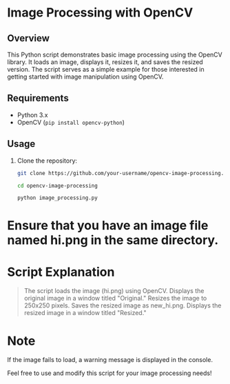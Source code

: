 # Image Processing with OpenCV

## Overview

This Python script demonstrates basic image processing using the OpenCV library. It loads an image, displays it, resizes it, and saves the resized version. The script serves as a simple example for those interested in getting started with image manipulation using OpenCV.

## Requirements

- Python 3.x
- OpenCV (`pip install opencv-python`)

## Usage

1. Clone the repository:

   ```bash
   git clone https://github.com/your-username/opencv-image-processing.git

   cd opencv-image-processing
   
   python image_processing.py

# Ensure that you have an image file named hi.png in the same directory.

# Script Explanation
> The script loads the image (hi.png) using OpenCV.
> Displays the original image in a window titled "Original."
> Resizes the image to 250x250 pixels.
> Saves the resized image as new_hi.png.
> Displays the resized image in a window titled "Resized."

# Note

If the image fails to load, a warning message is displayed in the console.

Feel free to use and modify this script for your image processing needs!





